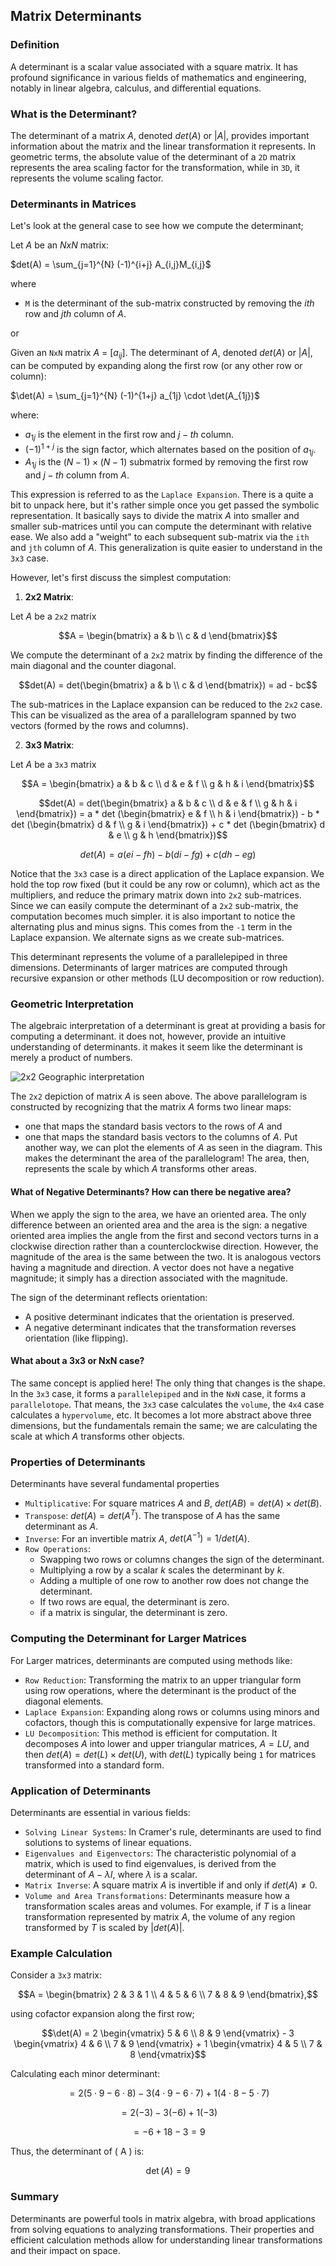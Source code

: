 ## Matrix Determinants

### Definition

A determinant is a scalar value associated with a square matrix. It has profound significance in various fields of mathematics and engineering,
notably in linear algebra, calculus, and differential equations. 

### What is the Determinant?

The determinant of a matrix $A$, denoted $det(A)$ or $|A|$, provides important information about the matrix and the linear transformation it represents.
In geometric terms, the absolute value of the determinant of a `2D` matrix represents the area scaling factor for the transformation, while in `3D`, it 
represents the volume scaling factor.


### Determinants in Matrices
Let's look at the general case to see how we compute the determinant;

Let $A$ be an $NxN$ matrix: 
    
$det(A) = \sum_{j=1}^{N} (-1)^{i+j} A_{i,j}M_{i,j}$

where
- `M` is the determinant of the sub-matrix constructed by removing the $ith$ row and $jth$ column of $A$.

or

Given an `NxN` matrix $A$ = $[a_{ij}]$. The determinant of $A$, denoted $det(A)$ or $|A|$, can be computed by expanding
along the first row (or any other row or column):

$\det(A) = \sum_{j=1}^{N} (-1)^{1+j} a_{1j} \cdot \det(A_{1j})$

where:
- $a_{1j}$ is the element in the first row and $j-th$ column.
- $(-1)^{1+j}$ is the sign factor, which alternates based on the position of $a_{1j}$.
- $A_{1j}$ is the $(N-1) \times (N-1)$ submatrix formed by removing the first row and $j-th$ column from $A$.


This expression is referred to as the `Laplace Expansion`. There is a quite a bit to unpack here, but it's rather simple
once you get passed the symbolic representation. It basically says to divide the matrix $A$ into smaller and smaller
sub-matrices until you can compute the determinant with relative ease. We also add a "weight" to each subsequent sub-matrix
via the `ith` and `jth` column of $A$. This generalization is quite easier to understand in the `3x3` case. 

However, let's first discuss the simplest computation: 
1. **2x2 Matrix**: 

Let $A$ be a `2x2` matrix 

```math
A = \begin{bmatrix} a & b \\
                    c & d
                    \end{bmatrix}
```


We compute the determinant of a `2x2` matrix by finding the difference of the main diagonal and the counter diagonal.

```math
det(A) = det(\begin{bmatrix} a & b \\  c & d  \end{bmatrix}) =  ad - bc
```

The sub-matrices in the Laplace expansion can be reduced to the `2x2` case. This can be visualized as the area of a parallelogram spanned by two vectors (formed by the rows and columns).


2. **3x3 Matrix**:

Let $A$ be a `3x3` matrix

```math
A = \begin{bmatrix} a & b & c \\ d & e & f \\  g & h & i  \end{bmatrix}
```

```math
det(A) = det(\begin{bmatrix} a & b & c \\ d & e & f \\  g & h & i  \end{bmatrix}) = a * det (\begin{bmatrix} e & f \\  h & i  \end{bmatrix}) - 
b * det (\begin{bmatrix} d & f \\  g & i  \end{bmatrix}) + c * det (\begin{bmatrix} d & e \\  g & h  \end{bmatrix})
```

```math
det(A) = a(ei - fh) - b(di - fg) + c(dh - eg)
```

Notice that the `3x3` case is a direct application of the Laplace expansion. We hold the top row fixed (but it could be any row or column), which act as
the multipliers, and reduce the primary matrix down into `2x2` sub-matrices. Since we can easily compute the determinant of a `2x2` sub-matrix, the computation
becomes much simpler. it is also important to notice the alternating plus and minus signs. This comes from the `-1` term in the Laplace expansion.
We alternate signs as we create sub-matrices. 

This determinant represents the volume of a parallelepiped in three dimensions. Determinants of larger matrices are computed through recursive expansion
or other methods (LU decomposition or row reduction).


### Geometric Interpretation
The algebraic interpretation of a determinant is great at providing a basis for computing a determinant. it does not, however, provide an intuitive 
understanding of determinants. it makes it seem like the determinant is merely a product of numbers. 

![2x2 Geographic interpretation](assests/Untitled-2024-09-14-1236.png)

The `2x2` depiction of matrix $A$ is seen above. The above parallelogram is constructed by recognizing that the matrix $A$ forms two linear maps:
- one that maps the standard basis vectors to the rows of $A$ and
- one that maps the standard basis vectors to the columns of $A$. 
Put another way, we can plot the elements of $A$ as seen in the diagram. This makes the determinant the area of the parallelogram! The area, then, represents
the scale by which $A$ transforms other areas. 

#### What of Negative Determinants? How can there be negative area?
When we apply the sign to the area, we have an oriented area. The only difference between an oriented area and the area is the sign: a negative
oriented area implies the angle from the first and second vectors turns in a clockwise direction rather than a counterclockwise direction. However, the
magnitude of the area is the same between the two. It is analogous vectors having a magnitude and direction. A vector does not have a negative magnitude;
it simply has a direction associated with the magnitude. 

The sign of the determinant reflects orientation:
- A positive determinant indicates that the orientation is preserved.
- A negative determinant indicates that the transformation reverses orientation (like flipping).

#### What about a 3x3 or NxN case?
The same concept is applied here! The only thing that changes is the shape. In the `3x3` case, it forms a `parallelepiped` and in the `NxN` case, it forms
a `parallelotope`. That means, the `3x3` case calculates the `volume`, the `4x4` case calculates a `hypervolume`, etc. It becomes a lot more abstract above 
three dimensions, but the fundamentals remain the same; we are calculating the scale at which $A$ transforms other objects.


### Properties of Determinants 
Determinants have several fundamental properties
- `Multiplicative`: For square matrices $A$ and $B$, $det(AB) = det(A) \times det(B)$.
- `Transpose`: $det(A) = det(A^{T})$. The transpose of $A$ has the same determinant as $A$.
- `Inverse`: For an invertible matrix $A$, $det(A^{-1}) = 1/det(A)$.
- `Row Operations`:
  - Swapping two rows or columns changes the sign of the determinant.
  - Multiplying a row by a scalar $k$ scales the determinant by $k$.
  - Adding a multiple of one row to another row does not change the determinant. 
  - If two rows are equal, the determinant is zero.
  - if a matrix is singular, the determinant is zero.


### Computing the Determinant for Larger Matrices
For Larger matrices, determinants are computed using methods like:
- `Row Reduction`: Transforming the matrix to an upper triangular form using row operations, where the determinant is the product of the diagonal elements.
- `Laplace Expansion`: Expanding along rows or columns using minors and cofactors, though this is computationally expensive for large matrices.
- `LU Decomposition`: This method is efficient for computation. It decomposes $A$ into lower and upper triangular matrices, $A = LU$, and then 
$det(A) = det(L) \times det(U)$, with $det(L)$ typically being `1` for matrices transformed into a standard form. 


### Application of Determinants
Determinants are essential in various fields:
- `Solving Linear Systems`: In Cramer's rule, determinants are used to find solutions to systems of linear equations.
- `Eigenvalues and Eigenvectors`: The characteristic polynomial of a matrix, which is used to find eigenvalues, is derived from the determinant of 
$A - \lambda I$, where $\lambda$ is a scalar.
- `Matrix Inverse`: A square matrix $A$ is invertible if and only if $det(A) \neq 0$.
- `Volume and Area Transformations`: Determinants measure how a transformation scales areas and volumes. For example, if $T$ is a linear transformation represented
by matrix $A$, the volume of any region transformed by $T$ is scaled by $| det(A)|$.


### Example Calculation
Consider a `3x3` matrix:

```math
A = \begin{bmatrix}
2 & 3 & 1 \\ 
4 & 5 & 6 \\
7 & 8 & 9
\end{bmatrix},
```

using cofactor expansion along the first row;

```math
\det(A) = 2 \begin{vmatrix} 5 & 6 \\ 8 & 9 \end{vmatrix} - 3 \begin{vmatrix} 4 & 6 \\ 7 & 9 \end{vmatrix} + 1 \begin{vmatrix} 4 & 5 \\ 7 & 8 \end{vmatrix}
```

Calculating each minor determinant:
```math
= 2(5 \cdot 9 - 6 \cdot 8) - 3(4 \cdot 9 - 6 \cdot 7) + 1(4 \cdot 8 - 5 \cdot 7)
```

```math
= 2(-3) - 3(-6) + 1(-3)
```

```math
= -6 + 18 - 3 = 9
```

Thus, the determinant of \( A \) is:
```math
\det(A) = 9
```


### Summary
Determinants are powerful tools in matrix algebra, with broad applications from solving equations to analyzing transformations. Their properties and
efficient calculation methods allow for understanding linear transformations and their impact on space. 






